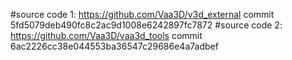 #source code 1: https://github.com/Vaa3D/v3d_external   commit 5fd5079deb490fc8c2ac9d1008e6242897fc7872
#source code 2: https://github.com/Vaa3D/vaa3d_tools    commit 6ac2226cc38e044553ba36547c29686e4a7adbef 
              
